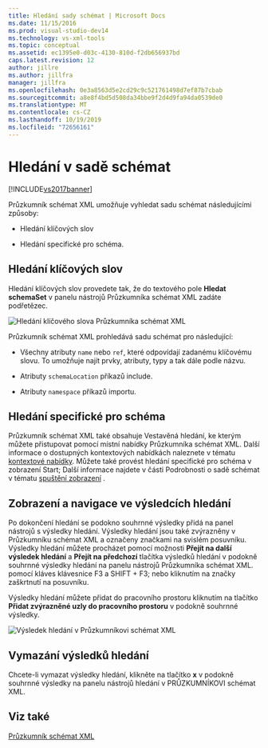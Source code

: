```yaml
---
title: Hledání sady schémat | Microsoft Docs
ms.date: 11/15/2016
ms.prod: visual-studio-dev14
ms.technology: vs-xml-tools
ms.topic: conceptual
ms.assetid: ec1395e0-d03c-4130-810d-f2db656937bd
caps.latest.revision: 12
author: jillre
ms.author: jillfra
manager: jillfra
ms.openlocfilehash: 0e3a8563d5e2cd29c9c521761498d7ef87b7cbab
ms.sourcegitcommit: a8e8f4bd5d508da34bbe9f2d4d9fa94da0539de0
ms.translationtype: MT
ms.contentlocale: cs-CZ
ms.lasthandoff: 10/19/2019
ms.locfileid: "72656161"
---
```

# <a name="searching-the-schema-set"></a>Hledání v sadě schémat
[!INCLUDE[vs2017banner](../includes/vs2017banner.md)]

Průzkumník schémat XML umožňuje vyhledat sadu schémat následujícími způsoby:

- Hledání klíčových slov

- Hledání specifické pro schéma.

## <a name="keyword-search"></a>Hledání klíčových slov
 Hledání klíčových slov provedete tak, že do textového pole **Hledat schemaSet** v panelu nástrojů Průzkumníka schémat XML zadáte podřetězec.

 ![Hledání klíčového slova Průzkumníka schémat XML](../xml-tools/media/schemaexplorersearch.gif "SchemaExplorerSearch")

 Průzkumník schémat XML prohledává sadu schémat pro následující:

- Všechny atributy `name` nebo `ref`, které odpovídají zadanému klíčovému slovu. To umožňuje najít prvky, atributy, typy a tak dále podle názvu.

- Atributy `schemaLocation` příkazů include.

- Atributy `namespace` příkazů importu.

## <a name="schema-specific-search"></a>Hledání specifické pro schéma
 Průzkumník schémat XML také obsahuje Vestavěná hledání, ke kterým můžete přistupovat pomocí místní nabídky Průzkumníka schémat XML. Další informace o dostupných kontextových nabídkách naleznete v tématu [kontextové nabídky](../xml-tools/context-menus-xml-schema-explorer.md). Můžete také provést hledání specifické pro schéma v zobrazení Start; Další informace najdete v části Podrobnosti o sadě schémat v tématu [spuštění zobrazení](../xml-tools/start-view.md) .

## <a name="displaying-and-navigating-search-results"></a>Zobrazení a navigace ve výsledcích hledání
 Po dokončení hledání se podokno souhrnné výsledky přidá na panel nástrojů s výsledky hledání. Výsledky hledání jsou také zvýrazněny v Průzkumníku schémat XML a označeny značkami na svislém posuvníku. Výsledky hledání můžete procházet pomocí možnosti **Přejít na další výsledek hledání** a **Přejít na předchozí** tlačítka výsledků hledání v podokně souhrnné výsledky hledání na panelu nástrojů Průzkumníka schémat XML. pomocí kláves klávesnice F3 a SHIFT + F3; nebo kliknutím na značky zaškrtnutí na posuvníku.

 Výsledky hledání můžete přidat do pracovního prostoru kliknutím na tlačítko **Přidat zvýrazněné uzly do pracovního prostoru** v podokně souhrnné výsledky.

 ![Výsledek hledání v Průzkumníkovi schémat XML](../xml-tools/media/schemaexplorersearchresult.gif "SchemaExplorerSearchResult")

## <a name="clearing-search-results"></a>Vymazání výsledků hledání
 Chcete-li vymazat výsledky hledání, klikněte na tlačítko **x** v podokně souhrnné výsledky na panelu nástrojů hledání v PRŮZKUMNÍKOVI schémat XML.

## <a name="see-also"></a>Viz také
 [Průzkumník schémat XML](../xml-tools/xml-schema-explorer.md)
